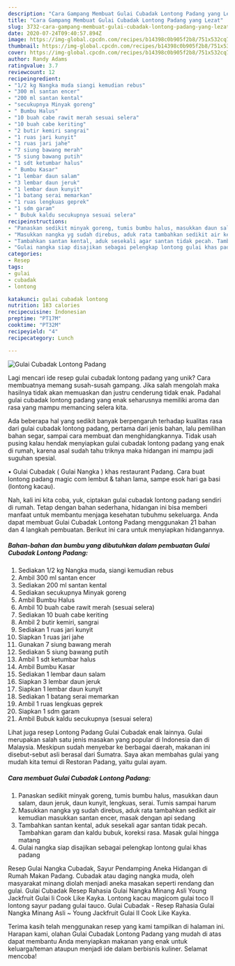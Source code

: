 ```yaml
---
description: "Cara Gampang Membuat Gulai Cubadak Lontong Padang yang Lezat"
title: "Cara Gampang Membuat Gulai Cubadak Lontong Padang yang Lezat"
slug: 3732-cara-gampang-membuat-gulai-cubadak-lontong-padang-yang-lezat
date: 2020-07-24T09:40:57.894Z
image: https://img-global.cpcdn.com/recipes/b14398c0b905f2b8/751x532cq70/gulai-cubadak-lontong-padang-foto-resep-utama.jpg
thumbnail: https://img-global.cpcdn.com/recipes/b14398c0b905f2b8/751x532cq70/gulai-cubadak-lontong-padang-foto-resep-utama.jpg
cover: https://img-global.cpcdn.com/recipes/b14398c0b905f2b8/751x532cq70/gulai-cubadak-lontong-padang-foto-resep-utama.jpg
author: Randy Adams
ratingvalue: 3.7
reviewcount: 12
recipeingredient:
- "1/2 kg Nangka muda siangi kemudian rebus"
- "300 ml santan encer"
- "200 ml santan kental"
- "secukupnya Minyak goreng"
- " Bumbu Halus"
- "10 buah cabe rawit merah sesuai selera"
- "10 buah cabe keriting"
- "2 butir kemiri sangrai"
- "1 ruas jari kunyit"
- "1 ruas jari jahe"
- "7 siung bawang merah"
- "5 siung bawang putih"
- "1 sdt ketumbar halus"
- " Bumbu Kasar"
- "1 lembar daun salam"
- "3 lembar daun jeruk"
- "1 lembar daun kunyit"
- "1 batang serai memarkan"
- "1 ruas lengkuas geprek"
- "1 sdm garam"
- " Bubuk kaldu secukupnya sesuai selera"
recipeinstructions:
- "Panaskan sedikit minyak goreng, tumis bumbu halus, masukkan daun salam, daun jeruk, daun kunyit, lengkuas, serai. Tumis sampai harum"
- "Masukkan nangka yg sudah direbus, aduk rata tambahkan sedikit air kemudian masukkan santan encer, masak dengan api sedang"
- "Tambahkan santan kental, aduk sesekali agar santan tidak pecah. Tambahkan garam dan kaldu bubuk, koreksi rasa. Masak gulai hingga matang"
- "Gulai nangka siap disajikan sebagai pelengkap lontong gulai khas padang"
categories:
- Resep
tags:
- gulai
- cubadak
- lontong

katakunci: gulai cubadak lontong 
nutrition: 183 calories
recipecuisine: Indonesian
preptime: "PT17M"
cooktime: "PT32M"
recipeyield: "4"
recipecategory: Lunch

---
```



![Gulai Cubadak Lontong Padang](https://img-global.cpcdn.com/recipes/b14398c0b905f2b8/751x532cq70/gulai-cubadak-lontong-padang-foto-resep-utama.jpg)

Lagi mencari ide resep gulai cubadak lontong padang yang unik? Cara membuatnya memang susah-susah gampang. Jika salah mengolah maka hasilnya tidak akan memuaskan dan justru cenderung tidak enak. Padahal gulai cubadak lontong padang yang enak seharusnya memiliki aroma dan rasa yang mampu memancing selera kita.

Ada beberapa hal yang sedikit banyak berpengaruh terhadap kualitas rasa dari gulai cubadak lontong padang, pertama dari jenis bahan, lalu pemilihan bahan segar, sampai cara membuat dan menghidangkannya. Tidak usah pusing kalau hendak menyiapkan gulai cubadak lontong padang yang enak di rumah, karena asal sudah tahu triknya maka hidangan ini mampu jadi suguhan spesial.

• Gulai Cubadak ( Gulai Nangka ) khas restaurant Padang. Cara buat lontong padang magic com lembut &amp; tahan lama, sampe esok hari ga basi (lontong kacau).


Nah, kali ini kita coba, yuk, ciptakan gulai cubadak lontong padang sendiri di rumah. Tetap dengan bahan sederhana, hidangan ini bisa memberi manfaat untuk membantu menjaga kesehatan tubuhmu sekeluarga. Anda dapat membuat Gulai Cubadak Lontong Padang menggunakan 21 bahan dan 4 langkah pembuatan. Berikut ini cara untuk menyiapkan hidangannya.

<!--inarticleads1-->

##### Bahan-bahan dan bumbu yang dibutuhkan dalam pembuatan Gulai Cubadak Lontong Padang:

1. Sediakan 1/2 kg Nangka muda, siangi kemudian rebus
1. Ambil 300 ml santan encer
1. Sediakan 200 ml santan kental
1. Sediakan secukupnya Minyak goreng
1. Ambil  Bumbu Halus
1. Ambil 10 buah cabe rawit merah (sesuai selera)
1. Sediakan 10 buah cabe keriting
1. Ambil 2 butir kemiri, sangrai
1. Sediakan 1 ruas jari kunyit
1. Siapkan 1 ruas jari jahe
1. Gunakan 7 siung bawang merah
1. Sediakan 5 siung bawang putih
1. Ambil 1 sdt ketumbar halus
1. Ambil  Bumbu Kasar
1. Sediakan 1 lembar daun salam
1. Siapkan 3 lembar daun jeruk
1. Siapkan 1 lembar daun kunyit
1. Sediakan 1 batang serai memarkan
1. Ambil 1 ruas lengkuas geprek
1. Siapkan 1 sdm garam
1. Ambil  Bubuk kaldu secukupnya (sesuai selera)


Lihat juga resep Lontong Padang Gulai Cubadak enak lainnya. Gulai merupakan salah satu jenis masakan yang popular di Indonesia dan di Malaysia. Meskipun sudah menyebar ke berbagai daerah, makanan ini disebut-sebut asli berasal dari Sumatra. Saya akan membahas gulai yang mudah kita temui di Restoran Padang, yaitu gulai ayam. 

<!--inarticleads2-->

##### Cara membuat Gulai Cubadak Lontong Padang:

1. Panaskan sedikit minyak goreng, tumis bumbu halus, masukkan daun salam, daun jeruk, daun kunyit, lengkuas, serai. Tumis sampai harum
1. Masukkan nangka yg sudah direbus, aduk rata tambahkan sedikit air kemudian masukkan santan encer, masak dengan api sedang
1. Tambahkan santan kental, aduk sesekali agar santan tidak pecah. Tambahkan garam dan kaldu bubuk, koreksi rasa. Masak gulai hingga matang
1. Gulai nangka siap disajikan sebagai pelengkap lontong gulai khas padang


Resep Gulai Nangka Cubadak, Sayur Pendamping Aneka Hidangan di Rumah Makan Padang. Cubadak atau daging nangka muda, oleh masyarakat minang diolah menjadi aneka masakan seperti rendang dan gulai. Gulai Cubadak Resep Rahasia Gulai Nangka Minang Asli Young Jackfruit Gulai Ii Cook Like Kayka. Lontong kacau magicom gulai toco II lontong sayur padang gulai tauco. Gulai Cubadak - Resep Rahasia Gulai Nangka Minang Asli ~ Young Jackfruit Gulai II Cook Like Kayka. 

Terima kasih telah menggunakan resep yang kami tampilkan di halaman ini. Harapan kami, olahan Gulai Cubadak Lontong Padang yang mudah di atas dapat membantu Anda menyiapkan makanan yang enak untuk keluarga/teman ataupun menjadi ide dalam berbisnis kuliner. Selamat mencoba!
